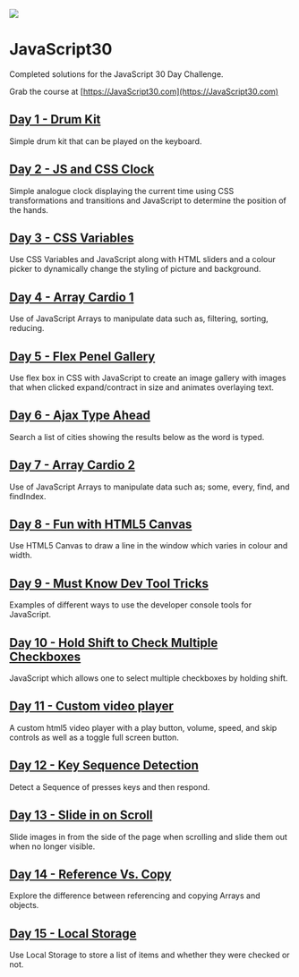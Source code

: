 ![](https://javascript30.com/images/JS3-social-share.png)

# JavaScript30

Completed solutions for the JavaScript 30 Day Challenge.

Grab the course at [https://JavaScript30.com](https://JavaScript30.com)

## [Day 1 - Drum Kit](http://projects.andrewdallow.nz/javascript30/day1/)
Simple drum kit that can be played on the keyboard.

## [Day 2 - JS and CSS Clock](http://projects.andrewdallow.nz/javascript30/day2/)
Simple analogue clock displaying the current time using CSS transformations and transitions and JavaScript to determine the position of the hands.


## [Day 3 - CSS Variables](http://projects.andrewdallow.nz/javascript30/day3/)
Use CSS Variables and JavaScript along with HTML sliders and a colour picker to dynamically change the styling of picture and background.

## [Day 4 - Array Cardio 1](http://projects.andrewdallow.nz/javascript30/day4/)
Use of JavaScript Arrays to manipulate data such as, filtering, sorting, reducing.

## [Day 5 - Flex Penel Gallery](http://projects.andrewdallow.nz/javascript30/day5/)
Use flex box in CSS with JavaScript to create an image gallery with images that when clicked expand/contract in size and animates overlaying text.

## [Day 6 - Ajax Type Ahead](http://projects.andrewdallow.nz/javascript30/day6/)
Search a list of cities showing the results below as the word is typed.

## [Day 7 - Array Cardio 2](http://projects.andrewdallow.nz/javascript30/day7/)
Use of JavaScript Arrays to manipulate data such as; some, every, find, and findIndex.

## [Day 8 - Fun with HTML5 Canvas](http://projects.andrewdallow.nz/javascript30/day8/)
Use HTML5 Canvas to draw a line in the window which varies in colour and width.

## [Day 9 - Must Know Dev Tool Tricks](http://projects.andrewdallow.nz/javascript30/day9/)
Examples of different ways to use the developer console tools for JavaScript.

## [Day 10 - Hold Shift to Check Multiple Checkboxes ](http://projects.andrewdallow.nz/javascript30/day10/)
JavaScript which allows one to select multiple checkboxes by holding shift.  

## [Day 11 - Custom video player ](http://projects.andrewdallow.nz/javascript30/day11/)
A custom html5 video player with a play button, volume, speed, and skip controls as well as a toggle full screen button.

## [Day 12 - Key Sequence Detection ](http://projects.andrewdallow.nz/javascript30/day12/)
Detect a Sequence of presses keys and then respond.

## [Day 13 - Slide in on Scroll](http://projects.andrewdallow.nz/javascript30/day13/)
Slide images in from the side of the page when scrolling and slide them out when no longer visible.

## [Day 14 - Reference Vs. Copy](http://projects.andrewdallow.nz/javascript30/day14/)
Explore the difference between referencing and copying Arrays and objects.   

## [Day 15 - Local Storage](http://projects.andrewdallow.nz/javascript30/day15/)
Use Local Storage to store a list of items and whether they were checked or not.
